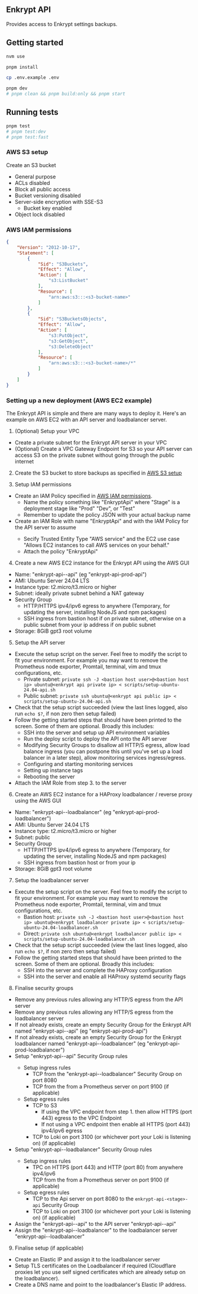 ## Enkrypt API

Provides access to Enkrypt settings backups.

## Getting started

```sh
nvm use

pnpm install

cp .env.example .env

pnpm dev
# pnpm clean && pnpm build:only && pnpm start
```

## Running tests

```sh
pnpm test
# pnpm test:dev
# pnpm test:fast
```

### AWS S3 setup

Create an S3 bucket

- General purpose
- ACLs disabled
- Block all public access
- Bucket versioning disabled
- Server-side encryption with SSE-S3
  - Bucket key enabled
- Object lock disabled

### AWS IAM permissions

```json
{
    "Version": "2012-10-17",
    "Statement": [
        {
            "Sid": "S3Buckets",
            "Effect": "Allow",
            "Action": [
                "s3:ListBucket"
            ],
            "Resource": [
                "arn:aws:s3:::<s3-bucket-name>"
            ]
        },
        {
            "Sid": "S3BucketsObjects",
            "Effect": "Allow",
            "Action": [
                "s3:PutObject",
                "s3:GetObject",
                "s3:DeleteObject"
            ],
            "Resource": [
                "arn:aws:s3:::<s3-bucket-name>/*"
            ]
        }
    ]
}
```

### Setting up a new deployment (AWS EC2 example)

The Enkrypt API is simple and there are many ways to deploy it. Here's an example on AWS EC2 with an API server and loadbalancer server.

1. (Optional) Setup your VPC
  - Create a private subnet for the Enkrypt API server in your VPC
  - (Optional) Create a VPC Gateway Endpoint for S3 so your API server can access S3 on the private subnet without going through the public internet

2. Create the S3 bucket to store backups as specified in [AWS S3 setup](#aws-s3-setup)

3. Setup IAM permissions
  - Create an IAM Policy specified in [AWS IAM permissions](#aws-iam-permissions).
    - Name the policy something like "EnkryptApi<Stage>" where "Stage" is a deployment stage like "Prod" "Dev", or "Test"
    - Remember to update the policy JSON with your actual backup name
  - Create an IAM Role with name "EnkryptApi<Stage>" and with the IAM Policy for the API server to assume
    - Secify Trusted Entity Type "AWS service" and the EC2 use case "Allows EC2 instances to call AWS services on your behalf."
    - Attach the policy "EnkryptApi<Stage>"

4. Create a new AWS EC2 instance for the Enkrypt API using the AWS GUI
  - Name: "enkrypt-api-<deployment stage>-api" (eg "enkrypt-api-prod-api")
  - AMI: Ubuntu Server 24.04 LTS
  - Instance type: t2.micro/t3.micro or higher
  - Subnet: ideally private subnet behind a NAT gateway
  - Security Group
    - HTTP/HTTPS ipv4/ipv6 egress to anywhere (Temporary, for updating the server, installing NodeJS and npm packages)
    - SSH ingress from bastion host if on private subnet, otherwise on a public subnet from your ip address if on public subnet
  - Storage: 8GiB gpt3 root volume

5. Setup the API server
  - Execute the setup script on the server. Feel free to modify the script to fit your environment. For example you may want to remove the Prometheus node exporter, Promtail, terminal, vim and tmux configurations, etc.
    - Private subnet: `private ssh -J <bastion host user>@<bastion host ip> ubuntu@<enkrypt api private ip> < scripts/setup-ubuntu-24.04-api.sh`
    - Public subnet: `private ssh ubuntu@<enkrypt api public ip> < scripts/setup-ubuntu-24.04-api.sh`
  - Check that the setup script succeeded (view the last lines logged, also run `echo $?`, if non zero then setup failed)
  - Follow the getting started steps that should have been printed to the screen. Some of them are optional. Broadly this includes:
    - SSH into the server and setup up API environment variables
    - Run the deploy script to deploy the API onto the API server
    - Modifying Security Groups to disallow all HTTP/S egress, allow load balance ingress (you can postpone this until you've set up a load balancer in a later step), allow monitoring services ingress/egress.
    - Configuring and starting monitoring services
    - Setting up instance tags
    - Rebooting the server
  - Attach the IAM Role from step 3. to the server

6. Create an AWS EC2 instance for a HAProxy loadbalancer / reverse proxy using the AWS GUI
  - Name: "enkrypt-api-<deployment stage>-loadbalancer" (eg "enkrypt-api-prod-loadbalancer")
  - AMI: Ubuntu Server 24.04 LTS
  - Instance type: t2.micro/t3.micro or higher
  - Subnet: public
  - Security Group
    - HTTP/HTTPS ipv4/ipv6 egress to anywhere (Temporary, for updating the server, installing NodeJS and npm packages)
    - SSH ingress from bastion host or from your ip
  - Storage: 8GiB gpt3 root volume

7. Setup the loadbalancer server
  - Execute the setup script on the server. Feel free to modify the script to fit your environment. For example you may want to remove the Prometheus node exporter, Promtail, terminal, vim and tmux configurations, etc.
    - Bastion host: `private ssh -J <bastion host user>@<bastion host ip> ubuntu@<enkrypt loadbalancer private ip> < scripts/setup-ubuntu-24.04-loadbalancer.sh`
    - Direct: `private ssh ubuntu@<enkrypt loadbalancer public ip> < scripts/setup-ubuntu-24.04-loadbalancer.sh`
  - Check that the setup script succeeded (view the last lines logged, also run `echo $?`, if non zero then setup failed)
  - Follow the getting started steps that should have been printed to the screen. Some of them are optional. Broadly this includes:
    - SSH into the server and complete the HAProxy configuration
    - SSH into the server and enable all HAProxy systemd security flags

8. Finalise security groups
  - Remove any previous rules allowing any HTTP/S egress from the API server
  - Remove any previous rules allowing any HTTP/S egress from the loadbalancer server
  - If not already exists, create an empty Security Group for the Enkrypt API named "enkrypt-api-<stage>-api" (eg "enkrypt-api-prod-api")
  - If not already exists, create an empty Security Group for the Enkrypt loadbalancer named "enkrypt-api-<stage>-loadbalancer" (eg "enkrypt-api-prod-loadbalancer")
  - Setup "enkrypt-api-<stage>-api" Security Group rules
    - Setup ingress rules
      - TCP from the "enkrypt-api-<stage>-loadbalancer" Security Group on port 8080
      - TCP from the from a Prometheus server on port 9100 (if applicable)
    - Setup egress rules
      - TCP to S3
        - If using the VPC endpoint from step 1. then allow HTTPS (port 443) egress to the VPC Endpoint
        - If not using a VPC endpoint then enable all HTTPS (port 443) ipv4/ipv6 egress
      - TCP to Loki on port 3100 (or whichever port your Loki is listening on) (if applicable)
  - Setup "enkrypt-api-<stage>-loadbalancer" Security Group rules
    - Setup ingress rules
      - TPC on HTTPS (port 443) and HTTP (port 80) from anywhere ipv4/ipv6
      - TCP from the from a Prometheus server on port 9100 (if applicable)
    - Setup egress rules
      - TCP to the Api server on port 8080 to the `enkrypt-api-<stage>-api` Security Group
      - TCP to Loki on port 3100 (or whichever port your Loki is listening on) (if applicable)
  - Assign the "enkrypt-api-<stage>-api" to the API server "enkrypt-api-<stage>-api"
  - Assign the "enkrypt-api-<stage>-loadbalancer" to the loadbalancer server "enkrypt-api-<stage>-loadbalancer"

9. Finalise setup (if applicable)
  - Create an Elastic IP and assign it to the loadbalancer server
  - Setup TLS certificates on the Loadbalancer if required (Cloudflare proxies let you use self signed certificates which are already setup on the loadbalancer).
  - Create a DNS name and point to the loadbalancer's Elastic IP address.

